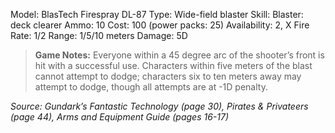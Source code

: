 
Model: BlasTech Firespray DL-87
Type: Wide-field blaster
Skill: Blaster: deck clearer
Ammo: 10
Cost: 100 (power packs: 25)
Availability: 2, X
Fire Rate: 1/2
Range: 1/5/10 meters
Damage: 5D

> **Game Notes:** Everyone within a 45 degree arc of the shooter’s front is hit with a successful use. Characters within five meters of the blast cannot attempt to dodge; characters six to ten meters away may attempt to dodge, though all attempts are at -1D penalty.

*Source: Gundark’s Fantastic Technology (page 30), Pirates & Privateers (page 44), Arms and Equipment Guide (pages 16-17)*